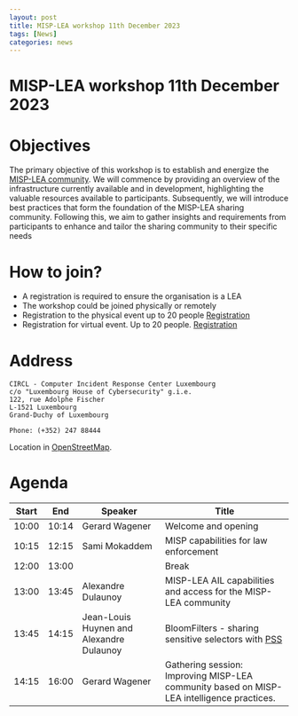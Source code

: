 ```yaml
---
layout: post
title: MISP-LEA workshop 11th December 2023 
tags: [News]
categories: news 
---
```


# MISP-LEA workshop 11th December 2023

# Objectives

The primary objective of this workshop is to establish and energize the [MISP-LEA community](https://www.misp-lea.org/). We will commence by providing an overview of the infrastructure currently available and in development, highlighting the valuable resources available to participants. Subsequently, we will introduce best practices that form the foundation of the MISP-LEA sharing community. Following this, we aim to gather insights and requirements from participants to enhance and tailor the sharing community to their specific needs

# How to join?

- A registration is required to ensure the organisation is a LEA
- The workshop could be joined physically or remotely
- Registration to the physical event up to 20 people [Registration](https://pretix.eu/circl/misp-lea/)
- Registration for virtual event. Up to 20 people. [Registration](https://pretix.eu/circl/misp-lea/)

# Address

~~~
CIRCL - Computer Incident Response Center Luxembourg
c/o "Luxembourg House of Cybersecurity" g.i.e.
122, rue Adolphe Fischer
L-1521 Luxembourg
Grand-Duchy of Luxembourg

Phone: (+352) 247 88444
~~~

Location in [OpenStreetMap](https://www.openstreetmap.org/node/9602536302).

# Agenda

| Start | End   | Speaker             | Title                       |
|-------|-------|  -------------------|-----------------------------|
| 10:00 | 10:14 | Gerard Wagener      | Welcome and opening         |
| 10:15 | 12:15 | Sami Mokaddem       | MISP capabilities for law enforcement |
| 12:00 | 13:00 |                     | Break                       |
| 13:00 | 13:45 | Alexandre Dulaunoy  | MISP-LEA AIL capabilities and access for the MISP-LEA community |
| 13:45 | 14:15 | Jean-Louis Huynen and Alexandre Dulaunoy   | BloomFilters - sharing sensitive selectors with [PSS](https://github.com/hashlookup/private-search-set)    |
| 14:15 | 16:00 | Gerard Wagener      | Gathering session: Improving MISP-LEA community based on MISP-LEA intelligence practices. |
